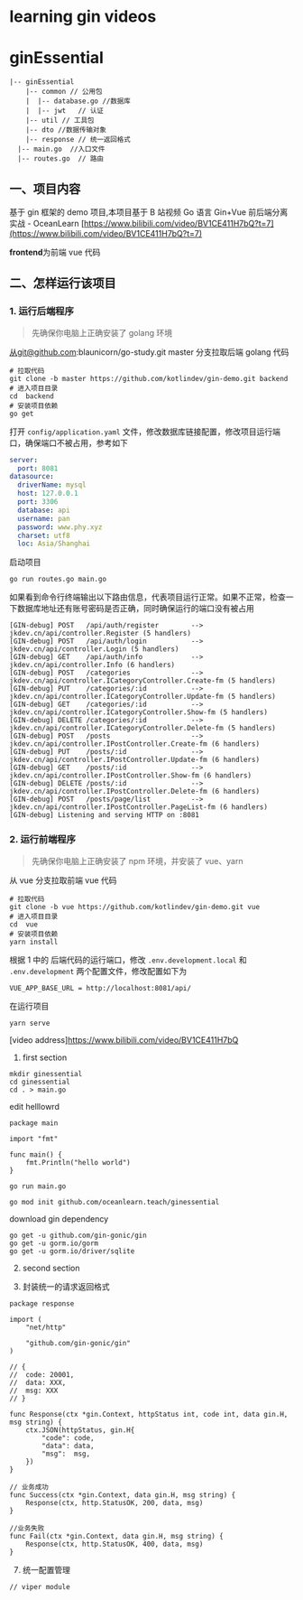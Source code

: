 # learning gin videos

# ginEssential

```
|-- ginEssential
    |-- common // 公用包
    |  |-- database.go //数据库
    |  |-- jwt   // 认证
    |-- util // 工具包
    |-- dto //数据传输对象
    |-- response // 统一返回格式
  |-- main.go  //入口文件
  |-- routes.go  // 路由
```

## 一、项目内容

基于 gin 框架的 demo 项目,本项目基于 B 站视频 Go 语言 Gin+Vue 前后端分离实战 - OceanLearn
[https://www.bilibili.com/video/BV1CE411H7bQ?t=7](https://www.bilibili.com/video/BV1CE411H7bQ?t=7)

**frontend**为前端 vue 代码

## 二、怎样运行该项目

### 1. 运行后端程序

> 先确保你电脑上正确安装了 golang 环境

从git@github.com:blaunicorn/go-study.git master 分支拉取后端 golang 代码

```shell
# 拉取代码
git clone -b master https://github.com/kotlindev/gin-demo.git backend
# 进入项目目录
cd  backend
# 安装项目依赖
go get
```

打开 `config/application.yaml` 文件，修改数据库链接配置，修改项目运行端口，确保端口不被占用，参考如下

```yaml
server:
  port: 8081
datasource:
  driverName: mysql
  host: 127.0.0.1
  port: 3306
  database: api
  username: pan
  password: www.phy.xyz
  charset: utf8
  loc: Asia/Shanghai
```

启动项目

```
go run routes.go main.go
```

如果看到命令行终端输出以下路由信息，代表项目运行正常。如果不正常，检查一下数据库地址还有账号密码是否正确，同时确保运行的端口没有被占用

```
[GIN-debug] POST   /api/auth/register        --> jkdev.cn/api/controller.Register (5 handlers)
[GIN-debug] POST   /api/auth/login           --> jkdev.cn/api/controller.Login (5 handlers)
[GIN-debug] GET    /api/auth/info            --> jkdev.cn/api/controller.Info (6 handlers)
[GIN-debug] POST   /categories               --> jkdev.cn/api/controller.ICategoryController.Create-fm (5 handlers)
[GIN-debug] PUT    /categories/:id           --> jkdev.cn/api/controller.ICategoryController.Update-fm (5 handlers)
[GIN-debug] GET    /categories/:id           --> jkdev.cn/api/controller.ICategoryController.Show-fm (5 handlers)
[GIN-debug] DELETE /categories/:id           --> jkdev.cn/api/controller.ICategoryController.Delete-fm (5 handlers)
[GIN-debug] POST   /posts                    --> jkdev.cn/api/controller.IPostController.Create-fm (6 handlers)
[GIN-debug] PUT    /posts/:id                --> jkdev.cn/api/controller.IPostController.Update-fm (6 handlers)
[GIN-debug] GET    /posts/:id                --> jkdev.cn/api/controller.IPostController.Show-fm (6 handlers)
[GIN-debug] DELETE /posts/:id                --> jkdev.cn/api/controller.IPostController.Delete-fm (6 handlers)
[GIN-debug] POST   /posts/page/list          --> jkdev.cn/api/controller.IPostController.PageList-fm (6 handlers)
[GIN-debug] Listening and serving HTTP on :8081
```

### 2. 运行前端程序

> 先确保你电脑上正确安装了 npm 环境，并安装了 vue、yarn

从 vue 分支拉取前端 vue 代码

```shell
# 拉取代码
git clone -b vue https://github.com/kotlindev/gin-demo.git vue
# 进入项目目录
cd  vue
# 安装项目依赖
yarn install
```

根据 1 中的 后端代码的运行端口，修改 `.env.development.local` 和 `.env.development` 两个配置文件，修改配置如下为

```
VUE_APP_BASE_URL = http://localhost:8081/api/
```

在运行项目

```shell
yarn serve
```

[video address]https://www.bilibili.com/video/BV1CE411H7bQ

1. first section

```
mkdir ginessential
cd ginessential
cd . > main.go
```

edit helllowrd

```
package main

import "fmt"

func main() {
	fmt.Println("hello world")
}

```

```
go run main.go
```

```
go mod init github.com/oceanlearn.teach/ginessential
```

download gin dependency

```
go get -u github.com/gin-gonic/gin
go get -u gorm.io/gorm
go get -u gorm.io/driver/sqlite

```

2. second section

3. 封装统一的请求返回格式

```
package response

import (
	"net/http"

	"github.com/gin-gonic/gin"
)

// {
// 	code: 20001,
// 	data: XXX,
// 	msg: XXX
// }

func Response(ctx *gin.Context, httpStatus int, code int, data gin.H, msg string) {
	ctx.JSON(httpStatus, gin.H{
		"code": code,
		"data": data,
		"msg":  msg,
	})
}

// 业务成功
func Success(ctx *gin.Context, data gin.H, msg string) {
	Response(ctx, http.StatusOK, 200, data, msg)
}

//业务失败
func Fail(ctx *gin.Context, data gin.H, msg string) {
	Response(ctx, http.StatusOK, 400, data, msg)
}

```

7. 统一配置管理

```
// viper module

```

